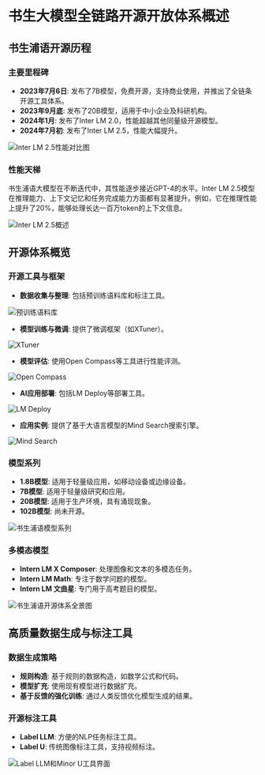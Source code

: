 # 书生大模型全链路开源开放体系概述

## 书生浦语开源历程

### 主要里程碑

- **2023年7月6日**: 发布了7B模型，免费开源，支持商业使用，并推出了全链条开源工具体系。
- **2023年9月底**: 发布了20B模型，适用于中小企业及科研机构。
- **2024年1月**: 发布了Inter LM 2.0，性能超越其他同量级开源模型。
- **2024年7月初**: 发布了Inter LM 2.5，性能大幅提升。

![Inter LM 2.5性能对比图](./images/task1-Inter%20LM%202.5性能对比图.png)

### 性能天梯

书生浦语大模型在不断迭代中，其性能逐步接近GPT-4的水平。Inter LM 2.5模型在推理能力、上下文记忆和任务完成能力方面都有显著提升。例如，它在推理性能上提升了20%，能够处理长达一百万token的上下文信息。

![Inter LM 2.5概述](./images/task1-Inter%20LM%202.5概述.png)

## 开源体系概览

### 开源工具与框架

- **数据收集与整理**: 包括预训练语料库和标注工具。

![预训练语料库](./images/task1-预训练语料库.png)

- **模型训练与微调**: 提供了微调框架（如XTuner）。

![XTuner](./images/task1-XTuner.png)

- **模型评估**: 使用Open Compass等工具进行性能评测。

![Open Compass](./images/task1-Open%20Compass.png)

- **AI应用部署**: 包括LM Deploy等部署工具。

![LM Deploy](./images/task1-LM%20Deploy.png)

- **应用实例**: 提供了基于大语言模型的Mind Search搜索引擎。

![Mind Search](./images/task1-Mind%20Search.png)

### 模型系列

- **1.8B模型**: 适用于轻量级应用，如移动设备或边缘设备。
- **7B模型**: 适用于轻量级研究和应用。
- **20B模型**: 适用于生产环境，具有涌现现象。
- **102B模型**: 尚未开源。

![书生浦语模型系列](./images/task1-书生浦语模型系列.png)

### 多模态模型

- **Intern LM X Composer**: 处理图像和文本的多模态任务。
- **Intern LM Math**: 专注于数学问题的模型。
- **Intern LM 文曲星**: 专门用于高考题目的模型。

![书生浦语开源体系全景图](./images/task1-书生浦语开源体系全景图.png)

## 高质量数据生成与标注工具

### 数据生成策略

- **规则构造**: 基于规则的数据构造，如数学公式和代码。
- **模型扩充**: 使用现有模型进行数据扩充。
- **基于反馈的强化训练**: 通过人类反馈优化模型生成的结果。

### 开源标注工具

- **Label LLM**: 方便的NLP任务标注工具。
- **Label U**: 传统图像标注工具，支持视频标注。

![Label LLM和Minor U工具界面](./images/task1-LLM和Minor%20U工具界面.png)
